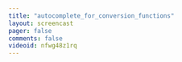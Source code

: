 ```yaml
---
title: "autocomplete_for_conversion_functions"
layout: screencast 
pager: false
comments: false
videoid: nfwg48z1rq
---
```

